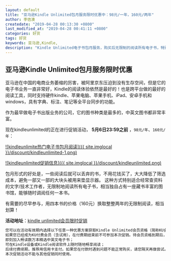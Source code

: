 ```yaml
---
layout: default
title: "亚马逊Kindle Unlimited包月服务限时优惠中：98元/一年，160元/两年"
author: 李佶澳
createdate: "2019-04-28 00:13:30 +0800"
last_modified_at: "2019-04-28 00:41:11 +0800"
categories: 好货
tags: 好货
keywords: 亚马逊,Kindle,
description: "Kindle Unlimited电子书包月服务，购买后无限制的阅读所有电子书，特别适合大量阅读者"
---
```


## 亚马逊Kindle Unlimited包月服务限时优惠

亚马逊在中国的电商业务萎缩的厉害，被阿里京东压迫到没有生存空间，但是它的电子书业务一直非常好，Kindle的阅读体验依然是最好的！也是跨平台做的最好的阅读工具，同时支持硬件kindle、苹果电脑、苹果手机、iPad、安卓手机和windows，具有字典、标注、笔记等全平台同步的功能。

作为最早做电子书出版业务的公司，它的图书种类是最多的，中英文图书都非常丰富。

现在kindleunlimited的正在进行促销活动， **5月6日23:59之前** ，`98元/年`、`160元/年`：

[![kindleunlimite热门电子书包月阅读]({{ site.imglocal }}/discount/kindleunlimited-1.png)](https://www.amazon.cn/b/ref=nav_custrec_signin?ie=UTF8&node=1337022071&tag=znrio-23&)

[![kindleunlimited促销信息]({{ site.imglocal }}/discount/kindleunlimited.png)](https://www.amazon.cn/b/ref=nav_custrec_signin?ie=UTF8&node=1337022071&tag=znrio-23&)

包月形式的好处是，一些阅读后就可以丢弃的书，不用花钱买了，大大降低了筛选成本，避免一部又一部的大块头被用来垫显示器。
这种方式特别适合经常查资料的文字/技术工作者，无限制地阅读所有电子书，相当独自占有一座藏书丰富的图书馆，能够随时调阅任何一本书。

有需要的尽早参与，用四本书的价格（160元）换取整整两年的无限制阅读，相当划算！

**活动地址**：[kindle unlimited会员限时促销](https://www.amazon.cn/b/ref=nav_custrec_signin?ie=UTF8&node=1337022071&tag=znrio-23&)

```sh
您可以在活动有效期内选择以下任意一种优惠方案获取Kindle Unlimited会员资格（简称KU会员资格）；
如果您已经成为KU付费会员（含试用），在付费期结束前不可参加本次促销。待会员资格到期后，可按照实时价格充值续期；
即刻加入畅读数万本精选中英文电子书；
可在Kindle设备或Kindle阅读软件上随时随地畅享阅读；
后续付费续期，推荐用信用卡支付。如果您在付款时遇到问题不能正常购买，请您隔天再做尝试。
本次促销活动不能与其他促销同时使用。
```
